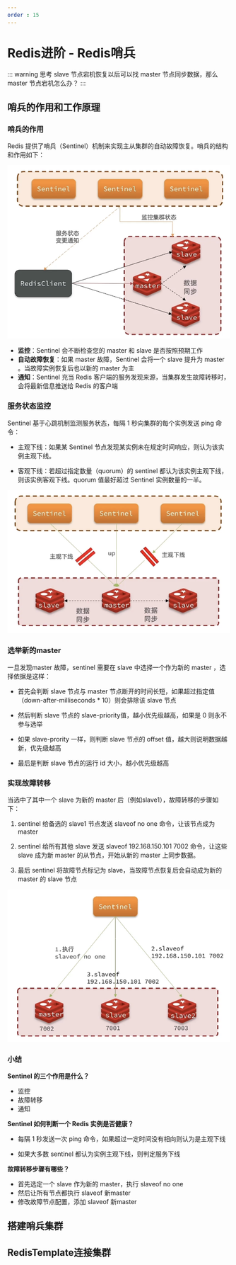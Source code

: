 ```yaml
---
order : 15
---
```

# Redis进阶 - Redis哨兵

::: warning 思考
slave 节点宕机恢复以后可以找 master 节点同步数据，那么 master 节点宕机怎么办？
:::

## 哨兵的作用和工作原理

### 哨兵的作用

Redis 提供了哨兵（Sentinel）机制来实现主从集群的自动故障恢复。哨兵的结构和作用如下：

![](../../../assets/redis-advance-sentinel/2023-06-26-23-47-32.png)

- **监控**：Sentinel 会不断检查您的 master 和 slave 是否按照预期工作
- **自动故障恢复**：如果 master 故障，Sentinel 会将一个 slave 提升为 master 。当故障实例恢复后也以新的 master 为主
- **通知**：Sentinel 充当 Redis 客户端的服务发现来源，当集群发生故障转移时，会将最新信息推送给 Redis 的客户端

### 服务状态监控

Sentinel 基于心跳机制监测服务状态，每隔 1 秒向集群的每个实例发送 ping 命令：

- 主观下线：如果某 Sentinel 节点发现某实例未在规定时间响应，则认为该实例主观下线。

- 客观下线：若超过指定数量（quorum）的 sentinel 都认为该实例主观下线，则该实例客观下线。quorum 值最好超过 Sentinel 实例数量的一半。

![](../../../assets/redis-advance-sentinel/2023-06-26-23-56-21.png)


### 选举新的master

一旦发现master 故障，sentinel 需要在 slave 中选择一个作为新的 master ，选择依据是这样：

- 首先会判断 slave 节点与 master 节点断开的时间长短，如果超过指定值（down-after-milliseconds * 10）则会排除该 slave 节点

- 然后判断 slave 节点的 slave-priority值，越小优先级越高，如果是 0 则永不参与选举

- 如果 slave-prority 一样，则判断 slave 节点的 offset 值，越大则说明数据越新，优先级越高

- 最后是判断 slave 节点的运行 id 大小，越小优先级越高


### 实现故障转移

当选中了其中一个 slave 为新的 master 后（例如slave1），故障转移的步骤如下：

1. sentinel 给备选的 slave1 节点发送 slaveof no one 命令，让该节点成为 master

2. sentinel 给所有其他 slave 发送 slaveof 192.168.150.101 7002 命令，让这些 slave 成为新 master 的从节点，开始从新的 master 上同步数据。

3. 最后 sentinel 将故障节点标记为 slave，当故障节点恢复后会自动成为新的 master 的 slave 节点

![](../../../assets/redis-advance-sentinel/2023-06-27-00-11-32.png)

### 小结

**Sentinel 的三个作用是什么？**

- 监控
- 故障转移
- 通知

**Sentinel 如何判断一个 Redis 实例是否健康？**

- 每隔 1 秒发送一次 ping 命令，如果超过一定时间没有相向则认为是主观下线

- 如果大多数 sentinel 都认为实例主观下线，则判定服务下线

**故障转移步骤有哪些？**

- 首先选定一个 slave 作为新的 master，执行 slaveof no one
- 然后让所有节点都执行 slaveof 新master
- 修改故障节点配置，添加 slaveof 新master

## 搭建哨兵集群


## RedisTemplate连接集群